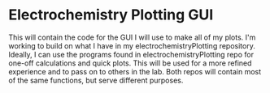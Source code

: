 # Electrochemistry Plotting GUI

This will contain the code for the GUI I will use to make all of my plots. I'm working to build on what I have in my electrochemistryPlotting repository. Ideally, I can use the programs found in electrochemistryPlotting repo for one-off calculations and quick plots. This will be used for a more refined experience and to pass on to others in the lab. Both repos will contain most of the same functions, but serve different purposes.
